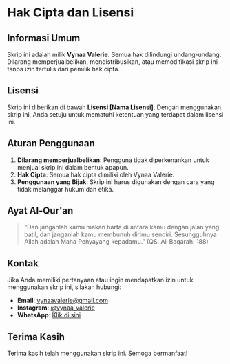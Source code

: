 # Hak Cipta dan Lisensi

## Informasi Umum
Skrip ini adalah milik **Vynaa Valerie**. Semua hak dilindungi undang-undang. Dilarang memperjualbelikan, mendistribusikan, atau memodifikasi skrip ini tanpa izin tertulis dari pemilik hak cipta.

## Lisensi
Skrip ini diberikan di bawah **Lisensi [Nama Lisensi]**. Dengan menggunakan skrip ini, Anda setuju untuk mematuhi ketentuan yang terdapat dalam lisensi ini.

## Aturan Penggunaan
1. **Dilarang memperjualbelikan**: Pengguna tidak diperkenankan untuk menjual skrip ini dalam bentuk apapun.
2. **Hak Cipta**: Semua hak cipta dimiliki oleh Vynaa Valerie. 
3. **Penggunaan yang Bijak**: Skrip ini harus digunakan dengan cara yang tidak melanggar hukum dan etika.

## Ayat Al-Qur'an
> “Dan janganlah kamu makan harta di antara kamu dengan jalan yang batil, dan janganlah kamu membunuh dirimu sendiri. Sesungguhnya Allah adalah Maha Penyayang kepadamu.” (QS. Al-Baqarah: 188)

## Kontak
Jika Anda memiliki pertanyaan atau ingin mendapatkan izin untuk menggunakan skrip ini, silakan hubungi:
- **Email**: [vynaavalerie@gmail.com](mailto:email@example.com)
- **Instagram**: [@vynaa_valerie](https://instagram.com/vynaa_valerie)
- **WhatsApp**: [Klik di sini](https://wa.me/6282389924037)

## Terima Kasih
Terima kasih telah menggunakan skrip ini. Semoga bermanfaat!
